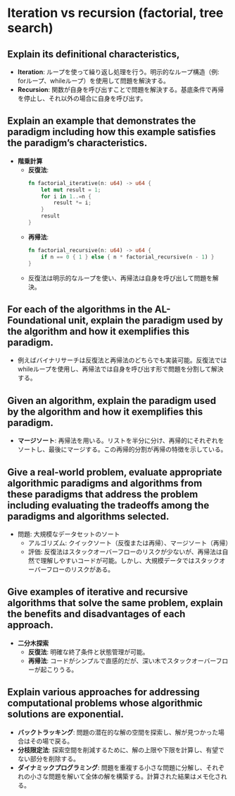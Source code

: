 # Iteration vs recursion (factorial, tree search)

## Explain its definitional characteristics,
- **Iteration**: ループを使って繰り返し処理を行う。明示的なループ構造（例: forループ、whileループ）を使用して問題を解決する。
- **Recursion**: 関数が自身を呼び出すことで問題を解決する。基底条件で再帰を停止し、それ以外の場合に自身を呼び出す。

## Explain an example that demonstrates the paradigm including how this example satisfies the paradigm’s characteristics.
- **階乗計算**
  - **反復法**:
    ```rust
    fn factorial_iterative(n: u64) -> u64 {
        let mut result = 1;
        for i in 1..=n {
            result *= i;
        }
        result
    }
    ```
  - **再帰法**:
    ```rust
    fn factorial_recursive(n: u64) -> u64 {
        if n == 0 { 1 } else { n * factorial_recursive(n - 1) }
    }
    ```
  - 反復法は明示的なループを使い、再帰法は自身を呼び出して問題を解決。

## For each of the algorithms in the AL-Foundational unit, explain the paradigm used by the algorithm and how it exemplifies this paradigm.
- 例えばバイナリサーチは反復法と再帰法のどちらでも実装可能。反復法ではwhileループを使用し、再帰法では自身を呼び出す形で問題を分割して解決する。

## Given an algorithm, explain the paradigm used by the algorithm and how it exemplifies this paradigm.
- **マージソート**: 再帰法を用いる。リストを半分に分け、再帰的にそれぞれをソートし、最後にマージする。この再帰的分割が再帰の特徴を示している。

## Give a real-world problem, evaluate appropriate algorithmic paradigms and algorithms from these paradigms that address the problem including evaluating the tradeoffs among the paradigms and algorithms selected.
- 問題: 大規模なデータセットのソート
  - アルゴリズム: クイックソート（反復または再帰）、マージソート（再帰）
  - 評価: 反復法はスタックオーバーフローのリスクが少ないが、再帰法は自然で理解しやすいコードが可能。しかし、大規模データではスタックオーバーフローのリスクがある。

## Give examples of iterative and recursive algorithms that solve the same problem, explain the benefits and disadvantages of each approach.
- **二分木探索**
  - **反復法**: 明確な終了条件と状態管理が可能。
  - **再帰法**: コードがシンプルで直感的だが、深い木でスタックオーバーフローが起こりうる。

## Explain various approaches for addressing computational problems whose algorithmic solutions are exponential.
- **バックトラッキング**: 問題の潜在的な解の空間を探索し、解が見つかった場合はその場で戻る。
- **分枝限定法**: 探索空間を削減するために、解の上限や下限を計算し、有望でない部分を削除する。
- **ダイナミックプログラミング**: 問題を重複する小さな問題に分解し、それぞれの小さな問題を解いて全体の解を構築する。計算された結果はメモ化される。
